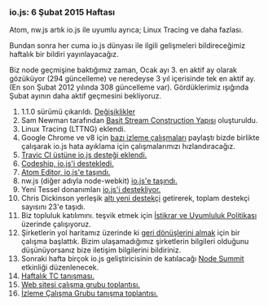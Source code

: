 ### io.js: 6 Şubat 2015 Haftası

Atom, nw.js artık io.js ile uyumlu ayrıca; Linux Tracing ve daha fazlası.

Bundan sonra her cuma io.js dünyası ile ilgili gelişmeleri bildireceğimiz haftalık bir bildiri yayınlayacağız.

Biz node geçmişine baktığımız zaman, Ocak ayı 3. en aktif ay olarak gözüküyor (294 güncelleme) ve neredeyse 
3 yıl içerisinde tek en aktif ay. (En son Şubat 2012 yılında 308 güncelleme var). Gördüklerimiz ışığında Şubat ayının 
daha aktif geçmesini bekliyoruz.

1. 1.1.0 sürümü çıkarıldı. [Değişiklikler](https://github.com/iojs/io.js/blob/v1.x/CHANGELOG.md#2015-02-03-version-110-chrisdickinson)
2. Sam Newman tarafından [Basit Stream Construction Yapısı](https://github.com/iojs/io.js/commit/50daee7243a3f987e1a28d93c43f913471d6885a) oluşturuldu.
3. Linux Tracing (LTTNG) eklendi.
4. Google Chrome ve v8 için [bazı izleme çalışmaları](https://github.com/iojs/io.js/issues/671#issuecomment-73191538) paylaştı bizde birlikte çalışarak io.js hata ayıklama için çalışmalarımızı hızlandıracağız.
5. [Travic CI üstüne io.js desteği eklendi.](http://docs.travis-ci.com/user/build-environment-updates/2015-02-03/)
6. [Codeship, io.js'i destekledi.](https://codeship.com/documentation/languages/nodejs/#iojs)
7. [Atom Editor, io.js'e taşındı.](https://github.com/atom/atom/releases/tag/v0.177.0)
8. nw.js (diğer adıyla node-webkit) [io.js'e taşındı.](https://github.com/nwjs/nw.js/issues/2742)
9. Yeni Tessel donanımları [io.js'i destekliyor.](http://blog.technical.io/post/110115579867/upcoming-hardware-from-technical-machine)
10. Chris Dickinson yerleşik [altı yeni destekçi](https://github.com/iojs/io.js/issues/680#issuecomment-73089691) getirerek, toplam destekçi sayısını 23'e taşıdı.
11. Biz topluluk katılımını. teşvik etmek için [İstikrar ve Uyumluluk Politikası](https://github.com/iojs/io.js/issues/725) üzerinde çalışıyoruz.
12. Şirketlerin yol haritamız üzerinde ki [geri dönüşlerini almak](https://github.com/iojs/roadmap/issues/13) için bir çalışma başlattık. Bizim ulaşamadığımız şirketlerin bilgileri olduğunu düşünüyorsanız bize iletişim bilgilerini bildiriniz.
13. Sonraki hafta birçok io.js geliştiricisinin de katılacağı [Node Summit](http://nodesummit.com/) etkinliği düzenlenecek.
14. [Haftalık TC tanışması.](https://www.youtube.com/watch?v=IhXa2FmtBI4)
15. [Web sitesi çalışma grubu toplantısı.](https://www.youtube.com/watch?v=SBJaXUA0lSY)
16. [İzleme Çalışma Grubu tanışma toplantısı.](https://www.youtube.com/watch?v=Oar2yB5SPtA)
